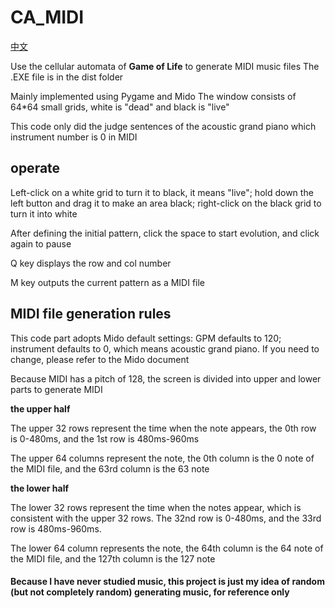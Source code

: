 # CA_MIDI
[中文](https://github.com/FuryL/CA_MIDI/blob/main/README.md)      
        
Use the cellular automata of **Game of Life** to generate MIDI music files
The .EXE file is in the dist folder
    
Mainly implemented using Pygame and Mido
The window consists of 64*64 small grids, white is "dead" and black is "live"
    
This code only did the judge sentences of the acoustic grand piano which instrument number is 0 in MIDI
  
## operate
Left-click on a white grid to turn it to black, it means "live"; hold down the left button and drag it to make an area black; right-click on the black grid to turn it into white
        
After defining the initial pattern, click the space to start evolution, and click again to pause
    
Q key displays the row and col number
    
M key outputs the current pattern as a MIDI file
    



## MIDI file generation rules
This code part adopts Mido default settings: GPM defaults to 120; instrument defaults to 0, which means acoustic grand piano. If you need to change, please refer to the Mido document
  
Because MIDI has a pitch of 128, the screen is divided into upper and lower parts to generate MIDI
  
**the upper half**  
  
The upper 32 rows represent the time when the note appears, the 0th row is 0-480ms, and the 1st row is 480ms-960ms
    
The upper 64 columns represent the note, the 0th column is the 0 note of the MIDI file, and the 63rd column is the 63 note
    
**the lower half**  
  
The lower 32 rows represent the time when the notes appear, which is consistent with the upper 32 rows. The 32nd row is 0-480ms, and the 33rd row is 480ms-960ms.
    
The lower 64 column represents the note, the 64th column is the 64 note of the MIDI file, and the 127th column is the 127 note
    
    
#### Because I have never studied music, this project is just my idea of random (but not completely random) generating music, for reference only
